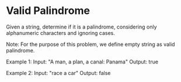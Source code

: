 # Valid Palindrome

Given a string, determine if it is a palindrome, considering only alphanumeric characters and ignoring cases.

Note: For the purpose of this problem, we define empty string as valid palindrome.

Example 1:
Input: "A man, a plan, a canal: Panama"
Output: true

Example 2:
Input: "race a car"
Output: false